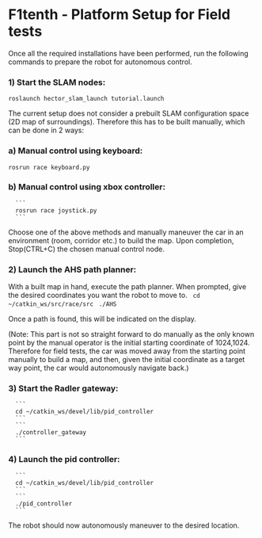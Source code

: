 
# F1tenth - Platform Setup for Field tests

Once all the required installations have been performed, run the following commands to prepare the robot for autonomous control.

### 1) Start the SLAM nodes:
```roslaunch hector_slam_launch tutorial.launch ```

The current setup does not consider a prebuilt SLAM configuration space (2D map of surroundings). Therefore this has to be built manually, which can be done in 2 ways:

### a) Manual control using keyboard:
``` 
rosrun race keyboard.py 
```


### b) Manual control using xbox controller:
      ```
      rosrun race joystick.py
      ```

Choose one of the above methods and manually maneuver the car in an environment (room, corridor etc.) to build the map. Upon completion, Stop(CTRL+C) the chosen manual control node.

### 2) Launch the AHS path planner:

With a built map in hand, execute the path planner. When prompted, give the desired coordinates you want the robot to move to. 
      ``` 
      cd ~/catkin_ws/src/race/src
      ```
      ``` 
      ./AHS 
      ```

Once a path is found, this will be indicated on the display. 

(Note: This part is not so straight forward to do manually as the only known point by the manual operator is the initial starting coordinate of 1024,1024. Therefore for field tests, the car was moved away from the starting point manually to build a map, and then, given the initial coordinate as a target way point, the car would autonomously navigate back.)

### 3) Start the Radler gateway:
      ``` 
      cd ~/catkin_ws/devel/lib/pid_controller
      ```
      ``` 
      ./controller_gateway 
      ```

### 4) Launch the pid controller:
      ``` 
      cd ~/catkin_ws/devel/lib/pid_controller
      ```
      ```
      ./pid_controller 
      ```

The robot should now autonomously maneuver to the desired location.
